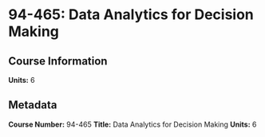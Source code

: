 # 94-465: Data Analytics for Decision Making

## Course Information

**Units:** 6

## Metadata

**Course Number:** 94-465
**Title:** Data Analytics for Decision Making
**Units:** 6
